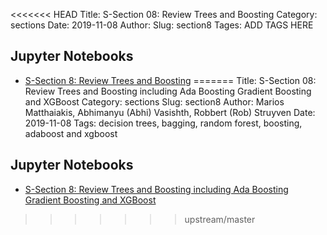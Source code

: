 <<<<<<< HEAD
Title: S-Section 08: Review Trees and Boosting
Category: sections
Date: 2019-11-08
Author: 
Slug: section8
Tages: ADD TAGS HERE


## Jupyter Notebooks

- [S-Section 8: Review Trees and Boosting]({filename}notebook/cs109a_section_8.ipynb)
=======
Title: S-Section 08: Review Trees and Boosting including Ada Boosting Gradient Boosting and XGBoost
Category: sections
Slug: section8
Author: Marios Matthaiakis, Abhimanyu (Abhi) Vasishth, Robbert (Rob) Struyven
Date: 2019-11-08
Tags: decision trees, bagging, random forest, boosting, adaboost and xgboost

## Jupyter Notebooks

- [S-Section 8: Review Trees and Boosting including Ada Boosting Gradient Boosting and XGBoost]({filename}notebook/cs109a_section_8.ipynb)
>>>>>>> upstream/master
